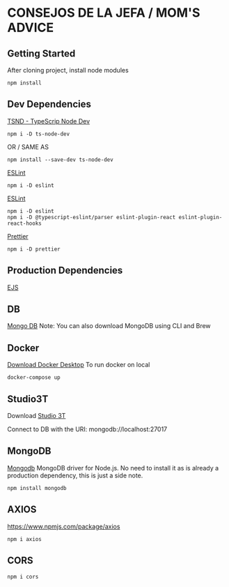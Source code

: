 # CONSEJOS DE LA JEFA / MOM'S ADVICE

## Getting Started

After cloning project, install node modules

```
npm install
```

## Dev Dependencies

[TSND - TypeScrip Node Dev](https://www.npmjs.com/package/ts-node-dev)

```
npm i -D ts-node-dev
```

OR / SAME AS

```
npm install --save-dev ts-node-dev
```

[ESLint](https://eslint.org)

```
npm i -D eslint
```

[ESLint](https://eslint.org)

```
npm i -D eslint
npm i -D @typescript-eslint/parser eslint-plugin-react eslint-plugin-react-hooks

```

[Prettier](https://www.npmjs.com/package/prettier)

```
npm i -D prettier
```

## Production Dependencies

[EJS](https://ejs.co/)

## DB

[Mongo DB](https://www.mongodb.com/)
Note: You can also download MongoDB using CLI and Brew

## Docker

[Download Docker Desktop](https://www.docker.com/products/docker-desktop/)
To run docker on local

```
docker-compose up
```

## Studio3T

Download
[Studio 3T](https://studio3t.com/)

Connect to DB with the URI: mongodb://localhost:27017

## MongoDB

[Mongodb](https://www.npmjs.com/package/mongodb)
MongoDB driver for Node.js.
No need to install it as is already a production dependency, this is just a side note.

```
npm install mongodb
```

## AXIOS

https://www.npmjs.com/package/axios

```
npm i axios
```

## CORS

```
npm i cors
```
